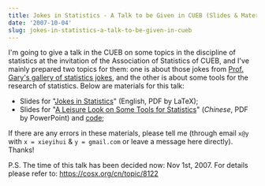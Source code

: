 ```yaml
---
title: Jokes in Statistics - A Talk to be Given in CUEB (Slides & Materials)
date: '2007-10-04'
slug: jokes-in-statistics-a-talk-to-be-given-in-cueb
---
```


I'm going to give a talk in the CUEB on some topics in the discipline of statistics at the invitation of the Association of Statistics of CUEB, and I've mainly prepared two topics for them: one is about those jokes from [Prof. Gary's gallery of statistics jokes](http://www.ilstu.edu/~gcramsey/Gallery.html), and the other is about some tools for the research of statistics. Below are materials for this talk:

- Slides for "[Jokes in Statistics](https://db.yihui.org/docs/Jokes-2007-Yihui-Xie.pdf)" (English, PDF by LaTeX);
- Slides for "[A Leisure Look on Some Tools for Statistics](https://db.yihui.org/docs/Stat-tools-2007-Yihui-Xie.pdf)" (_Chinese_, PDF by PowerPoint) and [code](https://gist.github.com/1756901);

If there are any errors in these materials, please tell me (through email `x@y` with `x = xieyihui` & `y = gmail.com` or leave a message here directly). Thanks!

P.S. The time of this talk has been decided now: Nov 1st, 2007. For details please refer to: <https://cosx.org/cn/topic/8122>
